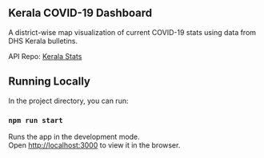 ## Kerala COVID-19 Dashboard

A district-wise map visualization of current COVID-19 stats using data from DHS Kerala bulletins.

API Repo: [Kerala Stats](https://github.com/coronasafe/kerala_stats)

## Running Locally

In the project directory, you can run:

### `npm run start`

Runs the app in the development mode.<br />
Open [http://localhost:3000](http://localhost:3000) to view it in the browser.
